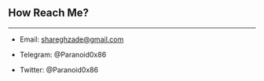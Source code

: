 ## How Reach Me?
-------------------------

- Email: shareghzade@gmail.com

- Telegram: @Paranoid0x86

- Twitter: @Paranoid0x86

